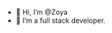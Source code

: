 - 👋 Hi, I’m @Zoya
- 👀 I’m a full stack developer.

<!---
BushraZubair/BushraZubair is a ✨ special ✨ repository because its `README.md` (this file) appears on your GitHub profile.
You can click the Preview link to take a look at your changes.
--->
